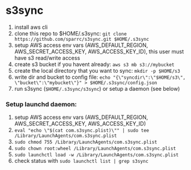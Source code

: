 # s3sync

1. install aws cli
1. clone this repo to $HOME/.s3sync: `git clone https://github.com/sparrc/s3sync.git $HOME/.s3sync`
1. setup AWS access env vars (AWS_DEFAULT_REGION, AWS_SECRET_ACCESS_KEY, AWS_ACCESS_KEY_ID), this user must have s3 read/write access
1. create s3 bucket if you havent already: `aws s3 mb s3://mybucket`
1. create the local directory that you want to sync: `mkdir -p $HOME/s3`
1. write dir and bucket to config file: `echo "{\"syncdir\":\"$HOME/s3\", \"bucket\":\"mybucket\"}" > $HOME/.s3sync/config.json`
1. run s3sync (`$HOME/.s3sync/s3sync`) or setup a daemon (see below)

### Setup launchd daemon:

1. setup AWS access env vars (AWS_DEFAULT_REGION, AWS_SECRET_ACCESS_KEY, AWS_ACCESS_KEY_ID)
1. `eval "echo \"$(cat com.s3sync.plist)\"" | sudo tee /Library/LaunchAgents/com.s3sync.plist`
1. `sudo chmod 755 /Library/LaunchAgents/com.s3sync.plist`
1. `sudo chown root:wheel /Library/LaunchAgents/com.s3sync.plist`
1. `sudo launchctl load -w /Library/LaunchAgents/com.s3sync.plist`
1. check status with `sudo launchctl list | grep s3sync`

